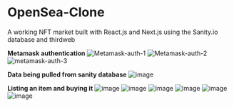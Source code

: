 # OpenSea-Clone
A working NFT market built with React.js and Next.js using the Sanity.io database and thirdweb



**Metamask authentication**
![Metamask-auth-1](https://user-images.githubusercontent.com/63352151/162626056-6db063da-736a-4fd1-9804-7c28e3b395a3.jpg)
![Metamask-auth-2](https://user-images.githubusercontent.com/63352151/162626066-21cee483-cb2d-40c9-b2fc-250949dd761e.jpg)
![metamask-auth-3](https://user-images.githubusercontent.com/63352151/162626071-6ac871f5-963c-47e0-ac2e-a01eb8f5b727.jpg)

**Data being pulled from sanity database**
![image](https://user-images.githubusercontent.com/63352151/162625087-564f4f1a-23b4-4094-b375-5167d02d216f.png)

**Listing an item and buying it**
![image](https://user-images.githubusercontent.com/63352151/162625490-7467c8c3-8bcb-4763-9a33-905f9120f818.png)
![image](https://user-images.githubusercontent.com/63352151/162625716-1ac62cac-beb0-40ba-9e35-f8cec4fd9eda.png)
![image](https://user-images.githubusercontent.com/63352151/162625793-c6bf7ed4-76d7-45fe-9414-ae2801bceddb.png)
![image](https://user-images.githubusercontent.com/63352151/162625831-5aef198f-f51f-4f36-a6f9-5fca5f98922b.png)
![image](https://user-images.githubusercontent.com/63352151/162625875-41ddd2ea-377b-44d1-8217-c22ded5ef309.png)
![image](https://user-images.githubusercontent.com/63352151/162626001-fffab83f-6a36-497e-9b99-aff5e7d8fe47.png)

